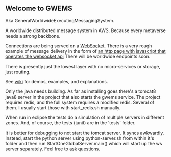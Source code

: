Welcome to GWEMS 
-------------------
Aka GeneralWorldwideExecutingMessagingSystem.

A worldwide distributed message system in AWS.
Because every metaverse needs a strong backbone. 

Connections are being served on a [WebSocket](ws://go3here.com:8081/). There is a very rough example of message delivery in the form of [an http page with javascript that operates the websocket api]( http://go2here.com) There will be worldwide endpoints soon. 

There is presently just the lowest layer with no micro-services or storage, just routing. 

See [wiki](https://github.com/awootton/GeneralWorldwideExecutingMessagingSystem1/wiki) for demos, examples, and explanations.  

Only the java needs building. As far as installing goes there's a tomcat8 java8 server in the project that also starts the gwems service. The project requires redis, and the full system requires a modified redis. Several of them. I usually start those with start_redis.sh manually.

When run in eclipse the tests do a simulation of multiple servers in different zones. And, of course, the tests (junit) are in the 'tests' folder. 

It is better for debugging to not start the tomcat server. It syncs awkwardly. Instead, start the python server using python-server.sh from within it's folder and then run StartOneGlobalServer.main() which will start up the ws server separately. Feel free to ask questions. 


